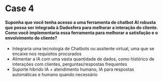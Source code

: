 # Case 4

#### Suponha que você tenha acesso a uma ferramenta de chatbot AI robusta que possa ser integrada à Dadosfera para melhorar a interação do cliente. Como você implementaria essa ferramenta para melhorar a satisfação e o envolvimento do cliente?

- Integraria uma tecnologia de Chatbots ou assitente virtual, uma que se encaixe nos requisitos procurados
- Alimentar a IA com uma vasta quantidade de dados, como histórico de interações com clientes, perguntas/respostas frequentes
- Suporte híbrido IA + atendimento humano, IA para respostas automáticas e humano quando necessário
